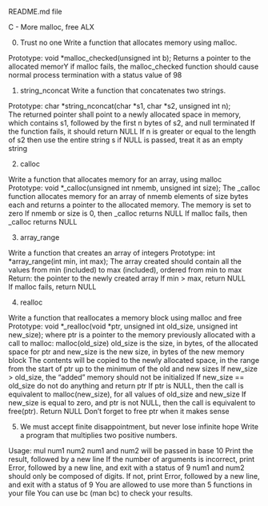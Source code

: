 README.md file

C - More malloc, free
ALX
		
0. Trust no one
Write a function that allocates memory using malloc.
		
Prototype: void *malloc_checked(unsigned int b);
Returns a pointer to the allocated memorY
if malloc fails, the malloc_checked function should cause normal process termination with a status value of 98
		
1. string_nconcat
Write a function that concatenates two strings.
		
Prototype: char *string_nconcat(char *s1, char *s2, unsigned int n);		
The returned pointer shall point to a newly allocated space in memory, which contains s1, followed by the first n bytes of s2, and null terminated
If the function fails, it should return NULL
If n is greater or equal to the length of s2 then use the entire string s
if NULL is passed, treat it as an empty string
		
2. calloc
		
Write a function that allocates memory for an array, using malloc		
Prototype: void *_calloc(unsigned int nmemb, unsigned int size);
The _calloc function allocates memory for an array of nmemb elements of size bytes each and returns a pointer to the allocated memory.
The memory is set to zero
If nmemb or size is 0, then _calloc returns NULL
If malloc fails, then _calloc returns NULL
		
3. array_range
		
Write a function that creates an array of integers
Prototype: int *array_range(int min, int max);
The array created should contain all the values from min (included) to max (included), ordered from min to max
Return: the pointer to the newly created array
If min > max, return NULL	
If malloc fails, return NULL
	
4. realloc
		
Write a function that reallocates a memory block using malloc and free
Prototype: void *_realloc(void *ptr, unsigned int old_size, unsigned int new_size);
where ptr is a pointer to the memory previously allocated with a call to malloc: malloc(old_size)
old_size is the size, in bytes, of the allocated space for ptr and new_size is the new size, in bytes of the new memory block
The contents will be copied to the newly allocated space, in the range from the start of ptr up to the minimum of the old and new sizes
If new_size > old_size, the “added” memory should not be initialized
If new_size == old_size do not do anything and return ptr
If ptr is NULL, then the call is equivalent to malloc(new_size), for all values of old_size and new_size
If new_size is equal to zero, and ptr is not NULL, then the call is equivalent to free(ptr). Return NULL
Don’t forget to free ptr when it makes sense
		
5. We must accept finite disappointment, but never lose infinite hope
Write a program that multiplies two positive numbers.
		
Usage: mul num1 num2
num1 and num2 will be passed in base 10
Print the result, followed by a new line
If the number of arguments is incorrect, print Error, followed by a new line, and exit with a status of 9
num1 and num2 should only be composed of digits. If not, print Error, followed by a new line, and exit with a status of 9
You are allowed to use more than 5 functions in your file
You can use bc (man bc) to check your results.
